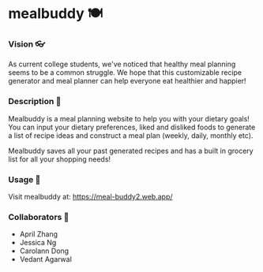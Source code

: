 # mealbuddy 🍽


### Vision 👓

As current college students, we've noticed that healthy meal planning seems to be a common struggle. We hope that this customizable recipe generator and meal planner can help everyone eat healthier and happier!

### Description 🥬

Mealbuddy is a meal planning website to help you with your dietary goals! You can input your dietary preferences, liked and disliked foods to generate a list of recipe ideas and construct a meal plan (weekly, daily, monthly etc).

Mealbuddy saves all your past generated recipes and has a built in grocery list for all your shopping needs!


### Usage 🔖

Visit mealbuddy at: https://meal-buddy2.web.app/

### Collaborators 🏡

- April Zhang
- Jessica Ng
- Carolann Dong
- Vedant Agarwal

